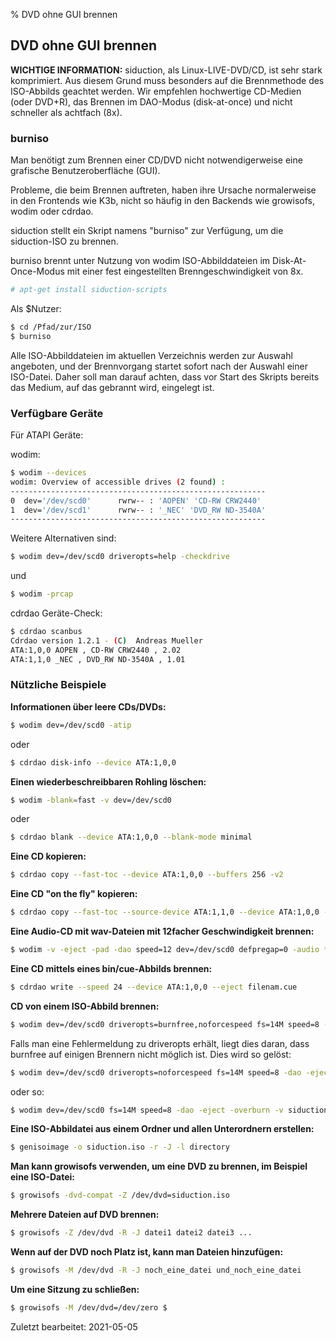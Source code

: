 % DVD ohne GUI brennen

## DVD ohne GUI brennen

<warning>**WICHTIGE INFORMATION:**</warning>
<warning>
siduction, als Linux-LIVE-DVD/CD, ist sehr stark komprimiert. Aus diesem Grund muss besonders auf die Brennmethode des ISO-Abbilds geachtet werden. Wir empfehlen hochwertige CD-Medien (oder DVD+R), das Brennen im DAO-Modus (disk-at-once) und nicht schneller als achtfach (8x).
</warning>

### burniso

Man benötigt zum Brennen einer CD/DVD nicht notwendigerweise eine grafische Benutzeroberfläche (GUI).

Probleme, die beim Brennen auftreten, haben ihre Ursache normalerweise in den Frontends wie K3b, nicht so häufig in den Backends wie growisofs, wodim oder cdrdao.

siduction stellt ein Skript namens "burniso" zur Verfügung, um die siduction-ISO zu brennen.

burniso brennt unter Nutzung von wodim ISO-Abbilddateien im Disk-At-Once-Modus mit einer fest eingestellten Brenngeschwindigkeit von 8x.

~~~sh
# apt-get install siduction-scripts
~~~

Als $Nutzer:

~~~sh
$ cd /Pfad/zur/ISO
$ burniso
~~~

Alle ISO-Abbilddateien im aktuellen Verzeichnis werden zur Auswahl angeboten, und der Brennvorgang startet sofort nach der Auswahl einer ISO-Datei. Daher soll man darauf achten, dass vor Start des Skripts bereits das Medium, auf das gebrannt wird, eingelegt ist.  

### Verfügbare Geräte

Für ATAPI Geräte:

wodim:

~~~sh
$ wodim --devices
wodim: Overview of accessible drives (2 found) :
---------------------------------------------------------
0  dev='/dev/scd0'      rwrw-- : 'AOPEN' 'CD-RW CRW2440'
1  dev='/dev/scd1'      rwrw-- : '_NEC' 'DVD_RW ND-3540A'
---------------------------------------------------------
~~~

Weitere Alternativen sind:

~~~sh
$ wodim dev=/dev/scd0 driveropts=help -checkdrive
~~~

und

~~~sh
$ wodim -prcap
~~~

cdrdao Geräte-Check:

~~~sh
$ cdrdao scanbus
Cdrdao version 1.2.1 - (C)  Andreas Mueller
ATA:1,0,0 AOPEN , CD-RW CRW2440 , 2.02
ATA:1,1,0 _NEC , DVD_RW ND-3540A , 1.01
~~~

### Nützliche Beispiele

**Informationen über leere CDs/DVDs:**

~~~sh
$ wodim dev=/dev/scd0 -atip
~~~

oder

~~~sh
$ cdrdao disk-info --device ATA:1,0,0
~~~

**Einen wiederbeschreibbaren Rohling löschen:**

~~~sh
$ wodim -blank=fast -v dev=/dev/scd0
~~~

oder

~~~sh
$ cdrdao blank --device ATA:1,0,0 --blank-mode minimal
~~~

**Eine CD kopieren:**

~~~sh
$ cdrdao copy --fast-toc --device ATA:1,0,0 --buffers 256 -v2
~~~

**Eine CD "on the fly" kopieren:**

~~~sh
$ cdrdao copy --fast-toc --source-device ATA:1,1,0 --device ATA:1,0,0 --on-the-fly --buffers 256 --eject -v2
~~~

**Eine Audio-CD mit wav-Dateien mit 12facher Geschwindigkeit brennen:**

~~~sh
$ wodim -v -eject -pad -dao speed=12 dev=/dev/scd0 defpregap=0 -audio *.wav
~~~

**Eine CD mittels eines bin/cue-Abbilds brennen:**

~~~sh
$ cdrdao write --speed 24 --device ATA:1,0,0 --eject filenam.cue
~~~


**CD von einem ISO-Abbild brennen:**

~~~sh
$ wodim dev=/dev/scd0 driveropts=burnfree,noforcespeed fs=14M speed=8 -dao -eject -overburn -v siduction.iso
~~~

Falls man eine Fehlermeldung zu driveropts erhält, liegt dies daran, dass burnfree auf einigen Brennern nicht möglich ist. Dies wird so gelöst:

~~~sh
$ wodim dev=/dev/scd0 driveropts=noforcespeed fs=14M speed=8 -dao -eject -overburn -v siduction.iso
~~~

oder so:

~~~sh
$ wodim dev=/dev/scd0 fs=14M speed=8 -dao -eject -overburn -v siduction.iso
~~~

**Eine ISO-Abbildatei aus einem Ordner und allen Unterordnern erstellen:**

~~~sh
$ genisoimage -o siduction.iso -r -J -l directory
~~~

**Man kann growisofs verwenden, um eine DVD zu brennen, im Beispiel eine ISO-Datei:**

~~~sh
$ growisofs -dvd-compat -Z /dev/dvd=siduction.iso
~~~

**Mehrere Dateien auf DVD brennen:**

~~~sh
$ growisofs -Z /dev/dvd -R -J datei1 datei2 datei3 ...
~~~

**Wenn auf der DVD noch Platz ist, kann man Dateien hinzufügen:**

~~~sh
$ growisofs -M /dev/dvd -R -J noch_eine_datei und_noch_eine_datei
~~~

**Um eine Sitzung zu schließen:**

~~~sh
$ growisofs -M /dev/dvd=/dev/zero $
~~~~

<div id="rev">Zuletzt bearbeitet: 2021-05-05</div>
